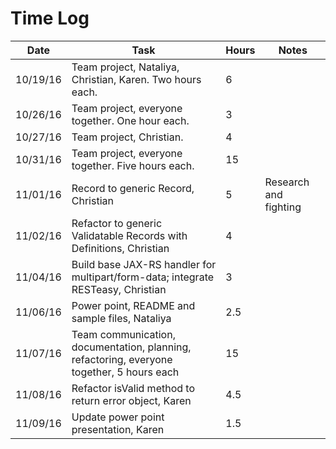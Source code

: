 # Time Log

| Date | Task | Hours | Notes|
|------|------|-------|------|
| 10/19/16 | Team project, Nataliya, Christian, Karen. Two hours each. | 6 ||
| 10/26/16 | Team project, everyone together. One hour each. | 3 ||
| 10/27/16 | Team project, Christian. | 4 ||
| 10/31/16 | Team project, everyone together. Five hours each. | 15 ||
| 11/01/16 | Record to generic Record, Christian | 5 | Research and fighting |
| 11/02/16 | Refactor to generic Validatable Records with Definitions, Christian | 4 ||
| 11/04/16 | Build base JAX-RS handler for multipart/form-data; integrate RESTeasy, Christian | 3 ||
| 11/06/16 | Power point, README and sample files, Nataliya | 2.5 ||
| 11/07/16 | Team communication, documentation, planning, refactoring, everyone together, 5 hours each | 15 ||
| 11/08/16 | Refactor isValid method to return error object, Karen | 4.5 ||
| 11/09/16 | Update power point presentation, Karen | 1.5 |||
